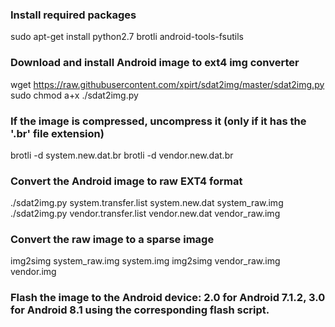 ### Install required packages
sudo apt-get install python2.7 brotli android-tools-fsutils

### Download and install Android image to ext4 img converter
wget https://raw.githubusercontent.com/xpirt/sdat2img/master/sdat2img.py
sudo chmod a+x ./sdat2img.py

### If the image is compressed, uncompress it (only if it has the '.br' file extension)
brotli -d system.new.dat.br
brotli -d vendor.new.dat.br

### Convert the Android image to raw EXT4 format
./sdat2img.py system.transfer.list system.new.dat system_raw.img
./sdat2img.py vendor.transfer.list vendor.new.dat vendor_raw.img

### Convert the raw image to a sparse image
img2simg system_raw.img system.img
img2simg vendor_raw.img vendor.img

### Flash the image to the Android device: 2.0 for Android 7.1.2, 3.0 for Android 8.1 using the corresponding flash script.
